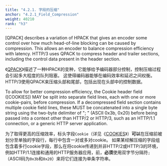 ```yaml
---
title: "4.2.1. 字段的压缩"
anchor: "4.2.1_Field_Compression"
weight: 40210
rank: "h3"
---
```


[QPACK] describes a variation of HPACK that gives an encoder some control over how much head-of-line blocking can be caused by compression. This allows an encoder to balance compression efficiency with latency. HTTP/3 uses QPACK to compress header and trailer sections, including the control data present in the header section.

《[QPACK]()》描述了一种HPACK的变种，它能够给予编码器部分控制，控制压缩过程会引起多大程度的队列阻塞。
这使得编码器能够在编码效率和延迟之间权衡。
HTTP/3使用QPACK来压缩头部和尾部，包括出现在头部中的控制数据。

To allow for better compression efficiency, the Cookie header field ([COOKIES]) MAY be split into separate field lines, each with one or more cookie-pairs, before compression. If a decompressed field section contains multiple cookie field lines, these MUST be concatenated into a single byte string using the two-byte delimiter of "; " (ASCII 0x3b, 0x20) before being passed into a context other than HTTP/2 or HTTP/3, such as an HTTP/1.1 connection, or a generic HTTP server application.

为了取得更高的压缩效率，标头字段`Cookie`（详见《[COOKIES]()》）**可以**在压缩前被划分至单独的字段行，每行中包含一对或多对cookie。
如果某经解压缩的字段组包含着多行cookie字段，那么在将cookie传递到并非HTTP/2或HTTP/3的环境，例如HTTP/1.1连接和通用的HTTP服务器应用，前，**必须**使用双字节分隔符`;`（ASCII码为`0x3b`和`0x20`）来将它们连接为单条字符串。
